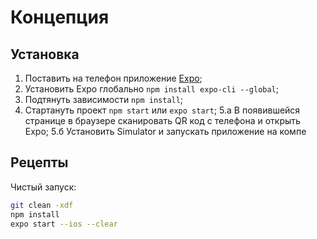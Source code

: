 # Концепция

## Установка

1.  Поставить на телефон приложение [Expo](https://expo.io/);
2.  Установить Expo глобально `npm install expo-cli --global`;
3.  Подтянуть зависимости `npm install`;
4.  Стартануть проект `npm start` или `expo start`;
    5.а В появившейся странице в браузере сканировать QR код с телефона и открыть Expo;
    5.б Установить Simulator и запускать приложение на компе

## Рецепты

Чистый запуск:

```sh
git clean -xdf
npm install
expo start --ios --clear
```
